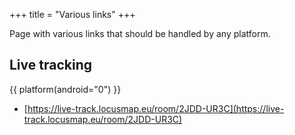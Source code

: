 +++
title = "Various links"
+++

Page with various links that should be handled by any platform.

<!-- more -->

## Live tracking

{{ platform(android="0") }}

- [https://live-track.locusmap.eu/room/2JDD-UR3C](https://live-track.locusmap.eu/room/2JDD-UR3C)
